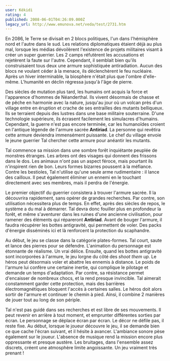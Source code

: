 ```yaml
---
user: Kékidi
rating: 4
published: 2008-06-01T04:26:09.000Z
legacy_url: http://www.emunova.net/veda/test/2731.htm
---
```

En 2086, le Terre se divisait en 2 blocs politiques, l'un dans l'hémisphère nord et l'autre dans le sud. Les relations diplomatiques étaient déjà au plus mal, lorsque les médias dévoilèrent l'existence de projets militaires visant à créer un super guerrier. Les 2 camps réfutèrent les accusations et rejetèrent la faute sur l'autre. Cependant, il semblait bien qu'ils construisaient tous deux une armure sophistiquée antiradiation. Aucun des blocs ne voulant céder à la menace, ils déclenchèrent le feu nucléaire. Après un hiver interminable, la biosphère n'était plus que l'ombre d'elle-même. L'humanité en déclin régressa jusqu'à l'âge de pierre.  

  

Des siècles de mutation plus tard, les humains ont acquis la force et l'apparence d'hommes de Néanderthal. Ils vivent désormais de chasse et de pêche en harmonie avec la nature, jusqu'au jour où un volcan près d'un village entre en éruption et crache de ses entrailles des mutants belliqueux. Ils se terraient depuis des lustres dans une base militaire souterraine. D'une technologie supérieure, ils écrasent facilement les simulacres d'humains. Cependant, la guerre n'est pas encore terminée, car les humanoïdes croient en l'antique légende de l'armure sacrée **Antiriad**. La personne qui revêtira cette armure deviendra immensément puissante. Le chef du village envoie le jeune guerrier Tal chercher cette armure pour anéantir les mutants.  

  

Tal commence sa mission dans une sombre forêt inquiétante peuplée de monstres étranges. Les arbres ont des visages qui donnent des frissons dans le dos. Les animaux n'ont pas un aspect féroce, mais pourtant ils n'inspirent rien de bon. Leurs formes bizarres poussent à la méfiance. Contre les bestioles, Tal n'utilise qu'une seule arme rudimentaire : il lance des cailloux. Il peut également éliminer un ennemi en le touchant directement avec ses membres, mais il perdra de l'énergie.  

  

Le premier objectif du guerrier consistera à trouver l'armure sacrée. Il la découvrira rapidement, sans opérer de grandes recherches. Par contre, son utilisation nécessitera plus de temps. En effet, après des siècles de repos, le système a du mal à démarrer. Tal devra donc fouiller plus en profondeur la forêt, et même s'aventurer dans les ruines d'une ancienne civilisation, pour ramener des éléments qui répareront **Antiriad**. Avant de bouger l'armure, il faudra récupérer les bottes antigravité, qui permettent de voler. Des packs d'énergie disséminés ici et là renforcent la protection du scaphandre.  

  

Au début, le jeu se classe dans la catégorie plates-formes. Tal court, saute et lance des pierres pour se défendre. L'animation du personnage est étonnante de réalisme. Un vrai délice. Ensuite, quand les bottes antigravité sont incorporées à l'armure, le jeu lorgne du côté des _shoot them up_. Le héros peut désormais voler et abattre les ennemis à distance. Le poids de l'armure lui confère une certaine inertie, qui complique le pilotage et demande un temps d'adaptation. Par contre, sa résistance permet d'encaisser de nombreux chocs, et la rend presque invincible. Tal aimerait constamment garder cette protection, mais des barrières électromagnétiques bloquent l'accès à certaines salles. Le héros doit alors sortir de l'armure et continuer le chemin à pied. Ainsi, il combine 2 manières de jouer tout au long de son périple.  

  

Tal n'est pas guidé dans ses recherches et est libre de ses mouvements. Il peut revenir en arrière à tout moment, et emprunter différentes sorties par écran. Le personnage se déplace écran par écran. Le décor ne défile pas, il reste fixe. Au début, lorsque le joueur découvre le jeu, il se demande bien ce que cache l'écran suivant, et il hésite à avancer. L'ambiance sonore pèse également sur le joueur. L'absence de musique rend la mission encore plus oppressante et presque austère. Les bruitages, dans l'ensemble assez discrets, créent une atmosphère limite angoissante. Un jeu vraiment très prenant !